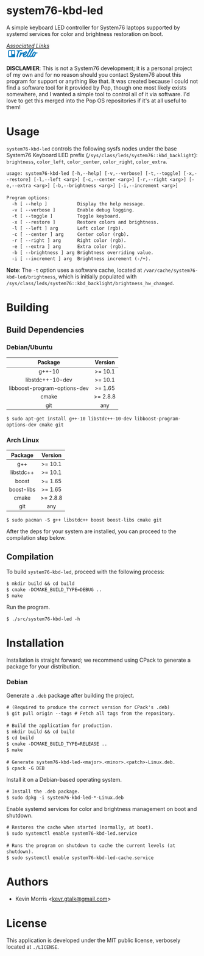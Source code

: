 # system76-kbd-led

A simple keyboard LED controller for System76 laptops supported by systemd services for color and brightness restoration on boot.

<u>*Associated Links*</u><br />
[![Trello Development Board](./assets/trello.png)](https://trello.com/b/6R6GS9bF)

**DISCLAMIER**: This is not a System76 development; it is a personal project of my own and for no reason should you contact System76 about this program for support or anything like that. It was created because I could not find a software tool for it provided by Pop, though one most likely exists somewhere, and I wanted a simple tool to control all of it via software. I'd love to get this merged into the Pop OS repositories if it's at all useful to them!

# Usage

`system76-kbd-led` controls the following sysfs nodes under the base System76 Keyboard LED prefix (`/sys/class/leds/system76::kbd_backlight`): `brightness`, `color_left`, `color_center`, `color_right`, `color_extra`.

```
usage: system76-kbd-led [-h,--help] [-v,--verbose] [-t,--toggle] [-x,--restore] [-l,--left <arg>] [-c,--center <arg>] [-r,--right <arg>] [-e,--extra <arg>] [-b,--brightness <arg>] [-i,--increment <arg>]

Program options:
  -h [ --help ]           Display the help message.
  -v [ --verbose ]        Enable debug logging.
  -t [ --toggle ]         Toggle keyboard.
  -x [ --restore ]        Restore colors and brightness.
  -l [ --left ] arg       Left color (rgb).
  -c [ --center ] arg     Center color (rgb).
  -r [ --right ] arg      Right color (rgb).
  -e [ --extra ] arg      Extra color (rgb).
  -b [ --brightness ] arg Brightness overriding value.
  -i [ --increment ] arg  Brightness increment (-/+).
```

**Note**: The `-t` option uses a software cache, located at `/var/cache/system76-kbd-led/brightness`, which is initially populated with `/sys/class/leds/system76::kbd_backlight/brightness_hw_changed`.

# Building

## Build Dependencies

### Debian/Ubuntu
| Package                      | Version  |
|  :---:                       |  :---:   |
| g++-10                       | >= 10.1  |
| libstdc++-10-dev             | >= 10.1  |
| libboost-program-options-dev | >= 1.65  |
| cmake                        | >= 2.8.8 |
| git                          | any      |

	$ sudo apt-get install g++-10 libstdc++-10-dev libboost-program-options-dev cmake git

### Arch Linux
| Package    | Version  |
|  :---:     |  :---:   |
| g++        | >= 10.1  |
| libstdc++  | >= 10.1  |
| boost      | >= 1.65  |
| boost-libs | >= 1.65  |
| cmake      | >= 2.8.8 |
| git        | any      |

	$ sudo pacman -S g++ libstdc++ boost boost-libs cmake git

After the deps for your system are installed, you can proceed to the compilation step below. 

## Compilation

To build `system76-kbd-led`, proceed with the following process:

	$ mkdir build && cd build
	$ cmake -DCMAKE_BUILD_TYPE=DEBUG ..
	$ make

Run the program.

	$ ./src/system76-kbd-led -h

# Installation

Installation is straight forward; we recommend using CPack to generate
a package for your distribution.

### Debian

Generate a `.deb` package after building the project.

	# (Required to produce the correct version for CPack's .deb)
	$ git pull origin --tags # Fetch all tags from the repository.

	# Build the application for production.
	$ mkdir build && cd build
	$ cd build
	$ cmake -DCMAKE_BUILD_TYPE=RELEASE ..
	$ make

	# Generate system76-kbd-led-<major>.<minor>.<patch>-Linux.deb.
	$ cpack -G DEB

Install it on a Debian-based operating system.

	# Install the .deb package.
	$ sudo dpkg -i system76-kbd-led-*-Linux.deb

Enable systemd services for color and brightness management on boot
and shutdown.

	# Restores the cache when started (normally, at boot).
	$ sudo systemctl enable system76-kbd-led.service

	# Runs the program on shutdown to cache the current levels (at shutdown).
	$ sudo systemctl enable system76-kbd-led-cache.service

# Authors

* Kevin Morris &lt;kevr.gtalk@gmail.com&gt;

# License

This application is developed under the MIT public license, verbosely
located at `./LICENSE`.

